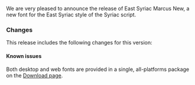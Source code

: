 
We are very pleased to announce the release of East Syriac Marcus New, a new font for the East Syriac style of the Syriac script.

### Changes

This release includes the following changes for this version:



#### Known issues

Both desktop and web fonts are provided in a single, all-platforms package on the [Download page](https://software.sil.org/scheherazade/download).

